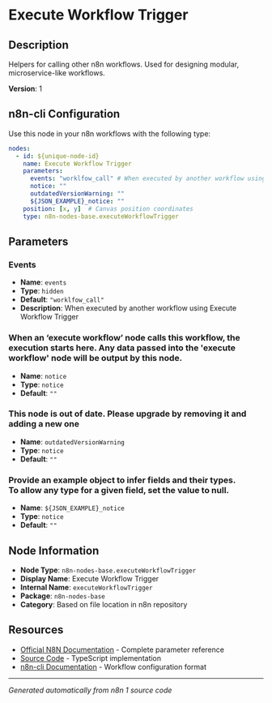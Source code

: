 # Execute Workflow Trigger

## Description

Helpers for calling other n8n workflows. Used for designing modular, microservice-like workflows.

**Version**: 1

## n8n-cli Configuration

Use this node in your n8n workflows with the following type:

```yaml
nodes:
  - id: ${unique-node-id}
    name: Execute Workflow Trigger
    parameters:
      events: "worklfow_call" # When executed by another workflow using Execute Workflow Trigger
      notice: ""
      outdatedVersionWarning: ""
      ${JSON_EXAMPLE}_notice: ""
    position: [x, y]  # Canvas position coordinates
    type: n8n-nodes-base.executeWorkflowTrigger
```

## Parameters

### Events

- **Name**: `events`
- **Type**: `hidden`
- **Default**: `"worklfow_call"`
- **Description**: When executed by another workflow using Execute Workflow Trigger

### When an ‘execute workflow’ node calls this workflow, the execution starts here. Any data passed into the 'execute workflow' node will be output by this node.

- **Name**: `notice`
- **Type**: `notice`
- **Default**: `""`

### This node is out of date. Please upgrade by removing it and adding a new one

- **Name**: `outdatedVersionWarning`
- **Type**: `notice`
- **Default**: `""`

### Provide an example object to infer fields and their types.<br>To allow any type for a given field, set the value to null.

- **Name**: `${JSON_EXAMPLE}_notice`
- **Type**: `notice`
- **Default**: `""`


## Node Information

- **Node Type**: `n8n-nodes-base.executeWorkflowTrigger`
- **Display Name**: Execute Workflow Trigger
- **Internal Name**: `executeWorkflowTrigger`
- **Package**: `n8n-nodes-base`
- **Category**: Based on file location in n8n repository

## Resources

- [Official N8N Documentation](https://docs.n8n.io/integrations/builtin/app-nodes/n8n-nodes-base.executeworkflowtrigger/) - Complete parameter reference
- [Source Code](https://github.com/n8n-io/n8n/blob/master/packages/nodes-base/nodes/ExecuteWorkflow/ExecuteWorkflowTrigger/ExecuteWorkflowTrigger.node.ts) - TypeScript implementation
- [n8n-cli Documentation](https://github.com/edenreich/n8n-cli) - Workflow configuration format

---
*Generated automatically from n8n 1 source code*
